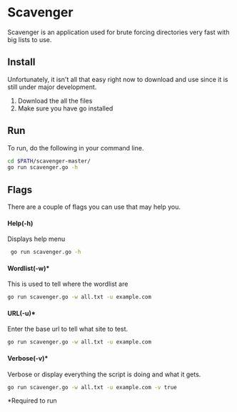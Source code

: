# Scavenger
Scavenger is an application used for brute forcing directories very fast with big lists to use.

## Install
Unfortunately, it isn't all that easy right now to download and use since it is still under major development.

1. Download the all the files
2. Make sure you have go installed

## Run
To run, do the following in your command line.
 ```sh
 cd $PATH/scavenger-master/
 go run scavenger.go -h
 ```
 ## Flags

 There are a couple of flags you can use that may help you.

 #### Help(-h)
 Displays help menu
 ```sh
  go run scavenger.go -h
 ````
 #### Wordlist(-w)*
 This is used to tell where the wordlist are
 ```sh
go run scavenger.go -w all.txt -u example.com
 ```
 #### URL(-u)*
 Enter the base url to tell what site to test.
 ```sh
go run scavenger.go -w all.txt -u example.com
 ```
#### Verbose(-v)*
Verbose or display everything the script is doing and what it gets.
 ```sh
go run scavenger.go -w all.txt -u example.com -v true
 ```



 *Required to run
